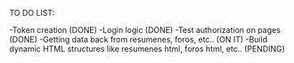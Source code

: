 TO DO LIST:

-Token creation (DONE)
-Login logic (DONE)
-Test authorization on pages (DONE)
-Getting data back from resumenes, foros, etc.. (ON IT)
-Build dynamic HTML structures like resumenes html, foros html, etc.. (PENDING)
